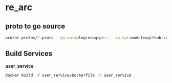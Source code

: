 # re_arc


## proto to go source

```sh
protoc protos/*.proto --go_out=plugins=grpc:. --go_opt=module=github.com/pistatium/re_ark -I./protos/
```

## Build Services

__user_service__

```sh
docker build -f user_service/Dockerfile -t user_service .
```
